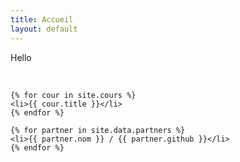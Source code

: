 ```yaml
---
title: Accueil
layout: default
---
```


<main>
    <p>Hello</p><br/>
    
    {% for cour in site.cours %}
    <li>{{ cour.title }}</li>
    {% endfor %}
    
    {% for partner in site.data.partners %}
    <li>{{ partner.nom }} / {{ partner.github }}</li>
    {% endfor %}
    
</main>
